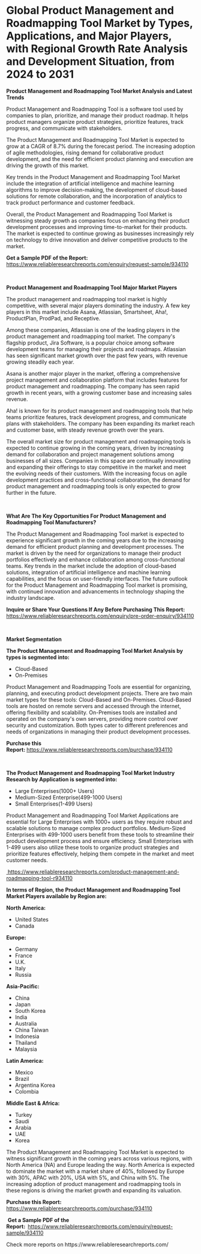 <p><h1>Global Product Management and Roadmapping Tool Market by Types, Applications, and Major Players, with Regional Growth Rate Analysis and Development Situation, from 2024 to 2031</h1></p><p><strong>Product Management and Roadmapping Tool Market Analysis and Latest Trends</strong></p>
<p><p>Product Management and Roadmapping Tool is a software tool used by companies to plan, prioritize, and manage their product roadmap. It helps product managers organize product strategies, prioritize features, track progress, and communicate with stakeholders.</p><p>The Product Management and Roadmapping Tool Market is expected to grow at a CAGR of 8.7% during the forecast period. The increasing adoption of agile methodologies, rising demand for collaborative product development, and the need for efficient product planning and execution are driving the growth of this market.</p><p>Key trends in the Product Management and Roadmapping Tool Market include the integration of artificial intelligence and machine learning algorithms to improve decision-making, the development of cloud-based solutions for remote collaboration, and the incorporation of analytics to track product performance and customer feedback.</p><p>Overall, the Product Management and Roadmapping Tool Market is witnessing steady growth as companies focus on enhancing their product development processes and improving time-to-market for their products. The market is expected to continue growing as businesses increasingly rely on technology to drive innovation and deliver competitive products to the market.</p></p>
<p><strong>Get a Sample PDF of the Report:&nbsp;</strong> <a href="https://www.reliableresearchreports.com/enquiry/request-sample/934110">https://www.reliableresearchreports.com/enquiry/request-sample/934110</a></p>
<p>&nbsp;</p>
<p><strong>Product Management and Roadmapping Tool Major Market Players</strong></p>
<p><p>The product management and roadmapping tool market is highly competitive, with several major players dominating the industry. A few key players in this market include Asana, Atlassian, Smartsheet, Aha!, ProductPlan, ProdPad, and Receptive.</p><p>Among these companies, Atlassian is one of the leading players in the product management and roadmapping tool market. The company's flagship product, Jira Software, is a popular choice among software development teams for managing their projects and roadmaps. Atlassian has seen significant market growth over the past few years, with revenue growing steadily each year.</p><p>Asana is another major player in the market, offering a comprehensive project management and collaboration platform that includes features for product management and roadmapping. The company has seen rapid growth in recent years, with a growing customer base and increasing sales revenue.</p><p>Aha! is known for its product management and roadmapping tools that help teams prioritize features, track development progress, and communicate plans with stakeholders. The company has been expanding its market reach and customer base, with steady revenue growth over the years.</p><p>The overall market size for product management and roadmapping tools is expected to continue growing in the coming years, driven by increasing demand for collaboration and project management solutions among businesses of all sizes. Companies in this space are continually innovating and expanding their offerings to stay competitive in the market and meet the evolving needs of their customers. With the increasing focus on agile development practices and cross-functional collaboration, the demand for product management and roadmapping tools is only expected to grow further in the future.</p></p>
<p>&nbsp;</p>
<p><strong>What Are The Key Opportunities For Product Management and Roadmapping Tool Manufacturers?</strong></p>
<p><p>The Product Management and Roadmapping Tool market is expected to experience significant growth in the coming years due to the increasing demand for efficient product planning and development processes. The market is driven by the need for organizations to manage their product portfolios effectively and enhance collaboration among cross-functional teams. Key trends in the market include the adoption of cloud-based solutions, integration of artificial intelligence and machine learning capabilities, and the focus on user-friendly interfaces. The future outlook for the Product Management and Roadmapping Tool market is promising, with continued innovation and advancements in technology shaping the industry landscape.</p></p>
<p><strong>Inquire or Share Your Questions If Any Before Purchasing This Report:</strong> <a href="https://www.reliableresearchreports.com/enquiry/pre-order-enquiry/934110">https://www.reliableresearchreports.com/enquiry/pre-order-enquiry/934110</a></p>
<p>&nbsp;</p>
<p><strong>Market Segmentation</strong></p>
<p><strong>The Product Management and Roadmapping Tool Market Analysis by types is segmented into:</strong></p>
<p><ul><li>Cloud-Based</li><li>On-Premises</li></ul></p>
<p><p>Product Management and Roadmapping Tools are essential for organizing, planning, and executing product development projects. There are two main market types for these tools: Cloud-Based and On-Premises. Cloud-Based tools are hosted on remote servers and accessed through the internet, offering flexibility and scalability. On-Premises tools are installed and operated on the company's own servers, providing more control over security and customization. Both types cater to different preferences and needs of organizations in managing their product development processes.</p></p>
<p><strong>Purchase this Report:&nbsp;</strong><a href="https://www.reliableresearchreports.com/purchase/934110">https://www.reliableresearchreports.com/purchase/934110</a></p>
<p>&nbsp;</p>
<p><strong>The Product Management and Roadmapping Tool Market Industry Research by Application is segmented into:</strong></p>
<p><ul><li>Large Enterprises(1000+ Users)</li><li>Medium-Sized Enterprise(499-1000 Users)</li><li>Small Enterprises(1-499 Users)</li></ul></p>
<p><p>Product Management and Roadmapping Tool Market Applications are essential for Large Enterprises with 1000+ users as they require robust and scalable solutions to manage complex product portfolios. Medium-Sized Enterprises with 499-1000 users benefit from these tools to streamline their product development process and ensure efficiency. Small Enterprises with 1-499 users also utilize these tools to organize product strategies and prioritize features effectively, helping them compete in the market and meet customer needs.</p></p>
<p><a href="https://www.reliableresearchreports.com/product-management-and-roadmapping-tool-r934110">&nbsp;https://www.reliableresearchreports.com/product-management-and-roadmapping-tool-r934110</a></p>
<p><strong>In terms of Region, the Product Management and Roadmapping Tool Market Players available by Region are:</strong></p>
<p>
    <p> <strong> North America: </strong>
        <ul>
            <li>United States</li>
            <li>Canada</li>
        </ul>
        </p> 
    <p> <strong> Europe: </strong>
        <ul>
            <li>Germany</li>
            <li>France</li>
            <li>U.K.</li>
            <li>Italy</li>
            <li>Russia</li>
        </ul>
        </p> 
    <p> <strong> Asia-Pacific: </strong>
        <ul>
            <li>China</li>
            <li>Japan</li>
            <li>South Korea</li>
            <li>India</li>
            <li>Australia</li>
            <li>China Taiwan</li>
            <li>Indonesia</li>
            <li>Thailand</li>
            <li>Malaysia</li>
        </ul>
        </p> 
    <p> <strong> Latin America: </strong>
        <ul>
            <li>Mexico</li>
            <li>Brazil</li>
            <li>Argentina Korea</li>
            <li>Colombia</li>
        </ul>
        </p> 
    <p> <strong> Middle East & Africa: </strong>
        <ul>
            <li>Turkey</li>
            <li>Saudi</li>
            <li>Arabia</li>
            <li>UAE</li>
            <li>Korea</li>
        </ul>
    </p>
    </p>
<p><p>The Product Management and Roadmapping Tool Market is expected to witness significant growth in the coming years across various regions, with North America (NA) and Europe leading the way. North America is expected to dominate the market with a market share of 40%, followed by Europe with 30%, APAC with 20%, USA with 5%, and China with 5%. The increasing adoption of product management and roadmapping tools in these regions is driving the market growth and expanding its valuation.</p></p>
<p><strong>Purchase this Report: </strong><a href="https://www.reliableresearchreports.com/purchase/934110">https://www.reliableresearchreports.com/purchase/934110</a></p>
<p>&nbsp;<strong>Get a Sample PDF of the Report:&nbsp;&nbsp;</strong><a href="https://www.reliableresearchreports.com/enquiry/request-sample/934110">https://www.reliableresearchreports.com/enquiry/request-sample/934110</a></p>
<p><strong></strong></p>
<p>Check more reports on https://www.reliableresearchreports.com/</p>